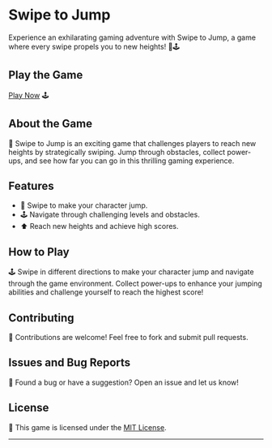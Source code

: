 # Swipe to Jump

Experience an exhilarating gaming adventure with Swipe to Jump, a game where every swipe propels you to new heights! 🚀🕹️

## Play the Game

[Play Now](https://your-username.github.io/swipe-to-jump/) 🕹️

## About the Game

📜 Swipe to Jump is an exciting game that challenges players to reach new heights by strategically swiping. Jump through obstacles, collect power-ups, and see how far you can go in this thrilling gaming experience.

## Features

- 🚀 Swipe to make your character jump.
- 🕹️ Navigate through challenging levels and obstacles.
- ⬆️ Reach new heights and achieve high scores.

## How to Play

🕹️ Swipe in different directions to make your character jump and navigate through the game environment. Collect power-ups to enhance your jumping abilities and challenge yourself to reach the highest score!

## Contributing

🤝 Contributions are welcome! Feel free to fork and submit pull requests.

## Issues and Bug Reports

🐛 Found a bug or have a suggestion? Open an issue and let us know!

## License

📄 This game is licensed under the [MIT License](LICENSE).

---
